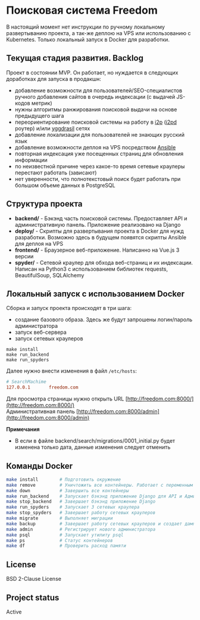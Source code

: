 # Поисковая система Freedom

В настоящий момент нет инструкции по ручному локальному развертыванию проекта, 
а так-же деплою на VPS или использованию с Kubernetes. Только локальный запуск в Docker для разработки.

## Текущая стадия развития. Backlog

Проект в состоянии MVP. Он работает, но нуждается в следующих доработках для запуска в продакшн:
* добавление возможности для пользователей/SEO-специалистов ручного добавления сайтов в очередь индексации (с выдачей JS-кодов метрик)
* нужны алгоритмы ранжирования поисковой выдачи на основе предыдущего шага
* переориентирование поисковой системы на работу в [i2p](https://ru.wikipedia.org/wiki/I2P) ([i2pd](https://i2pd.website/) роутер) и/или [yggdrasil](https://ru.wikipedia.org/wiki/Yggdrasil) сетях
* добавление локализации для пользователей не знающих русский язык
* добавление возможности деплоя на VPS посредством [Ansible](https://ru.wikipedia.org/wiki/Ansible)
* повторная индексация уже посещенных страниц для обновления информации
* по неизвестной причине через какое-то время сетевые краулеры перестают работать (зависают)
* нет уверенности, что полнотекстовый поиск будет работать при большом объеме данных в PostgreSQL

## Структура проекта

- __backend/__ - Бэкэнд часть поисковой системы. Предоставляет API и административную панель. Приложение реализовано на Django
- __deploy/__ - Скрипты для развертывания проекта в Docker для нужд разработки. Возможно здесь в будущем появятся скрипты Ansible для деплоя на VPS
- __frontend/__ - Браузерное веб-приложение. Написанно на Vue.js 3 версии
- __spyder/__ - Сетевой краулер для обхода веб-страниц и их индексации. Написан на Python3 с использованием библиотек requests, BeautifulSoup, SQLAlchemy


## Локальный запуск с использованием Docker

Сборка и запуск проекта происходят в три шага:
* создание базового образа. Здесь же будут запрошены логин/пароль администратора
* запуск веб-сервера
* запуск сетевых краулеров
```
make install
make run_backend
make run_spyders
```

Далее нужно внести изменения в файл `/etc/hosts`:
```ini
# SearchMachime
127.0.0.1       freedom.com
```

Для просмотра страницы нужно открыть URL [http://freedom.com:8000/](http://freedom.com:8000/) \
Административная панель [http://freedom.com:8000/admin](http://freedom.com:8000/admin)

**Примечания**
* В если в файле backend/search/migrations/0001_initial.py будет изменена только дата, 
данные изменения следует отменить

## Команды Docker
```bash
make install        # Подготовить окружение
make remove         # Уничтожить все контейнеры. Работает с переменным успехом
make down           # Завершить все контейнеры
make run_backend    # Запускает бэкэнд приложение Django для API и Административной панели
make stop_backend   # Завершает бэкэнд приложение Django
make run_spyders    # Запускает 3 сетевых краулера
make stop_spyders   # Завершает работу сетевых краулеров
make migrate        # Выполняет миграции
make backup         # Завершает работу сетевых краулеров и создает дамп БД в файле `dump.sql`
make admin          # Регистрирует нового администратора
make psql           # Запускает утилиту psql
make ps             # Статус контейнеров
make df             # Проверить расход памяти
```

## License
BSD 2-Clause License

## Project status
Active